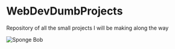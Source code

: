 # WebDevDumbProjects
Repository of all the small projects I will be making along the way 

![Sponge Bob]("https://media.giphy.com/media/l46CyJmS9KUbokzsI/giphy.gif?cid=ecf05e47wk9d34dh14wuwaqfhuqo89949wz41tmtf8nw73la&rid=giphy.gif&ct=g")



